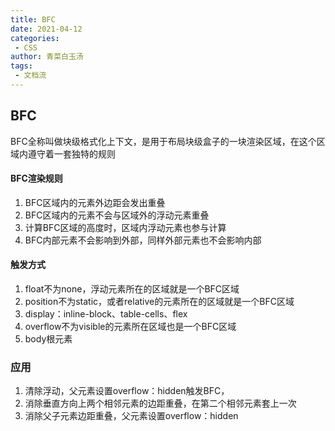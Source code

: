 ```yaml
---
title: BFC
date: 2021-04-12
categories:
 - CSS
author: 青菜白玉汤
tags:
 - 文档流
---
```


## BFC

BFC全称叫做块级格式化上下文，是用于布局块级盒子的一块渲染区域，在这个区域内遵守着一套独特的规则

#### BFC渲染规则

1. BFC区域内的元素外边距会发出重叠
2. BFC区域内的元素不会与区域外的浮动元素重叠
3. 计算BFC区域的高度时，区域内浮动元素也参与计算
4. BFC内部元素不会影响到外部，同样外部元素也不会影响内部

#### 触发方式

1. float不为none，浮动元素所在的区域就是一个BFC区域
2. position不为static，或者relative的元素所在的区域就是一个BFC区域
3. display：inline-block、table-cells、flex
4. overflow不为visible的元素所在区域也是一个BFC区域
5. body根元素

### 应用

1. 清除浮动，父元素设置overflow：hidden触发BFC，
2. 消除垂直方向上两个相邻元素的边距重叠，在第二个相邻元素套上一次
3. 消除父子元素边距重叠，父元素设置overflow：hidden

